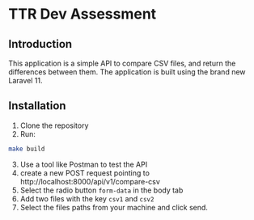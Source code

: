 # TTR Dev Assessment

## Introduction
This application is a simple API to compare CSV files, and return the differences between them. The application is built using the brand new Laravel 11.

## Installation
1. Clone the repository
2. Run:
```bash
make build
```
3. Use a tool like Postman to test the API
4. create a new POST request pointing to http://localhost:8000/api/v1/compare-csv
5. Select the radio button `form-data` in the body tab
6. Add two files with the key `csv1` and `csv2`
7. Select the files paths from your machine and click send.
